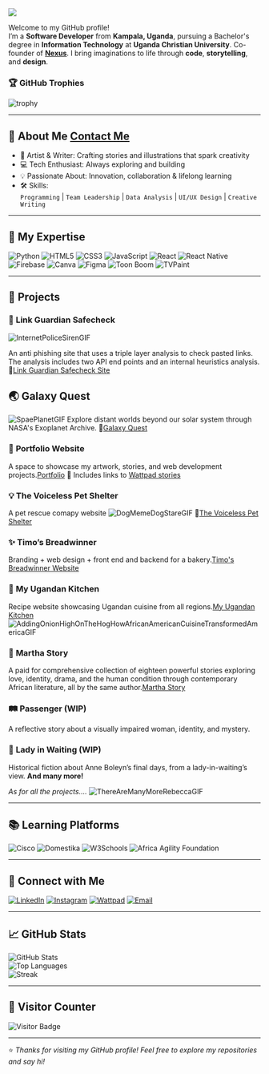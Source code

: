 <img src="https://capsule-render.vercel.app/api?type=waving&color=auto&height=200&section=header&text=Hi,%20I'm%20Martha%20Praise%20Katusiime&fontSize=35&fontAlign=center" />

Welcome to my GitHub profile!  
I’m a **Software Developer** from **Kampala, Uganda**, pursuing a Bachelor's degree in **Information Technology** at **Uganda Christian University**. Co-founder of [**Nexus**](https://nexushavenn.netlify.app/). 
I bring imaginations to life through **code**, **storytelling**, and **design**.  

### 🏆 GitHub Trophies
![trophy](https://github-profile-trophy.vercel.app/?username=marthaea&theme=gruvbox&no-bg=true&no-frame=true&margin-w=10)





---

## 🌟 About Me [Contact Me](https://marthakp.netlify.app/)
- 🎨 Artist & Writer: Crafting stories and illustrations that spark creativity  
- 💻 Tech Enthusiast: Always exploring and building  
- 💡 Passionate About: Innovation, collaboration & lifelong learning  
- 🛠 Skills:  
  `Programming` | `Team Leadership` | `Data Analysis` | `UI/UX Design` | `Creative Writing`

---

## 💼 My Expertise

![Python](https://img.shields.io/badge/Python-FFD43B?style=flat&logo=python&logoColor=blue)
![HTML5](https://img.shields.io/badge/HTML5-E34F26?style=flat&logo=html5&logoColor=white)
![CSS3](https://img.shields.io/badge/CSS3-1572B6?style=flat&logo=css3&logoColor=white)
![JavaScript](https://img.shields.io/badge/JavaScript-F7DF1E?style=flat&logo=javascript&logoColor=black)
![React](https://img.shields.io/badge/React-20232A?style=flat&logo=react&logoColor=61DAFB)
![React Native](https://img.shields.io/badge/React%20Native-61DAFB?style=flat&logo=react&logoColor=white)
![Firebase](https://img.shields.io/badge/Firebase-ffca28?style=flat&logo=firebase&logoColor=black)
![Canva](https://img.shields.io/badge/Canva-00C4CC?style=flat&logo=canva&logoColor=white)
![Figma](https://img.shields.io/badge/Figma-F24E1E?style=flat&logo=figma&logoColor=white)
![Toon Boom](https://img.shields.io/badge/ToonBoom-Harmony-yellow?style=flat)
![TVPaint](https://img.shields.io/badge/TVPaint-blue?style=flat)

---

## 🚀 Projects
### 🛜 **Link Guardian Safecheck**
![InternetPoliceSirenGIF](https://github.com/user-attachments/assets/27f2b439-a49f-4c8c-9ba4-28c544784d6f)

An anti phishing site that uses a triple layer analysis to check pasted links. The analysis includes two API end points and an internal heuristics analysis.
🔗[Link Guardian Safecheck Site](https://guardiansafecheck.netlify.app/)

## 🌏 **Galaxy Quest** 
![SpaePlanetGIF](https://github.com/user-attachments/assets/52c513b1-6b2e-4621-9795-d9c7406911eb)
Explore distant worlds beyond our solar system through NASA's Exoplanet Archive.
🔗[Galaxy Quest](https://galaxyquest.netlify.app/)


### 🎨 **Portfolio Website**  
A space to showcase my artwork, stories, and web development projects.[Portfolio](portfoliomarthapraisekatusiime.netlify.app)
🔗 Includes links to [Wattpad stories](https://www.wattpad.com/user/marthamakes1)


### 💡 **The Voiceless Pet Shelter**  
A pet rescue comapy website
![DogMemeDogStareGIF](https://github.com/user-attachments/assets/8a6126aa-2b33-4cd9-a70d-9f37486d4588)
🔗[The Voiceless Pet Shelter](https://thevoicelesshelter.org/)

### ✨ **Timo’s Breadwinner**  
Branding + web design + front end and backend for a bakery.[Timo's Breadwinner Website](https://timosbreadwinner.com/) 

### 🍲 **My Ugandan Kitchen** 
Recipe website showcasing Ugandan cuisine from all regions.[My Ugandan Kitchen](https://myugandankitchen.netlify.app/)  
![AddingOnionHighOnTheHogHowAfricanAmericanCuisineTransformedAmericaGIF](https://github.com/user-attachments/assets/9031c2ad-417c-4fd5-b223-bdb456bb4410)


### 📝 **Martha Story**  
A paid for comprehensive collection of eighteen powerful stories exploring love, identity, drama, and the human condition through contemporary African literature, all by the same author.[Martha Story](https://marthastory.netlify.app/)

### 🛤 **Passenger (WIP)**  
A reflective story about a visually impaired woman, identity, and mystery. 

### 👑 **Lady in Waiting (WIP)**  
Historical fiction about Anne Boleyn’s final days, from a lady-in-waiting’s view.
**And many more!**

*As for all the projects....*
![ThereAreManyMoreRebeccaGIF](https://github.com/user-attachments/assets/d931c20d-df4f-4949-81a4-1c93852d9a83)




---

## 📚 Learning Platforms

![Cisco](https://img.shields.io/badge/Cisco-1BA0D7?style=flat&logo=cisco&logoColor=white)
![Domestika](https://img.shields.io/badge/Domestika-FF424D?style=flat)
![W3Schools](https://img.shields.io/badge/W3Schools-3C3C3C?style=flat)
![Africa Agility Foundation](<img width="300" height="94" alt="image" src="https://github.com/user-attachments/assets/457689f9-9b26-455f-9338-fc55d83a04d6" />)


---

## 🤝 Connect with Me

[![LinkedIn](https://img.shields.io/badge/LinkedIn-0077B5?style=flat&logo=linkedin&logoColor=white)](https://www.linkedin.com/in/marthapraisekatusiime)
[![Instagram](https://img.shields.io/badge/Instagram-E4405F?style=flat&logo=instagram&logoColor=white)](https://www.instagram.com/marthapraisekatusiime)
[![Wattpad](https://img.shields.io/badge/Wattpad-FFA500?style=flat&logo=wattpad&logoColor=white)](https://www.wattpad.com/user/marthamakes)
[![Email](https://img.shields.io/badge/Gmail-D14836?style=flat&logo=gmail&logoColor=white)](mailto:marthapraisekatusiime@gmail.com)

---

## 📈 GitHub Stats

![GitHub Stats](https://github-readme-stats.vercel.app/api?username=marthaea&show_icons=true&theme=tokyonight)  
![Top Languages](https://github-readme-stats.vercel.app/api/top-langs/?username=marthaea&layout=compact&theme=tokyonight)  
![Streak](https://streak-stats.demolab.com?user=marthaea&theme=tokyonight)

---

## 🔢 Visitor Counter

![Visitor Badge](https://komarev.com/ghpvc/?username=marthaea&color=blue)

---

⭐️ *Thanks for visiting my GitHub profile! Feel free to explore my repositories and say hi!*  
